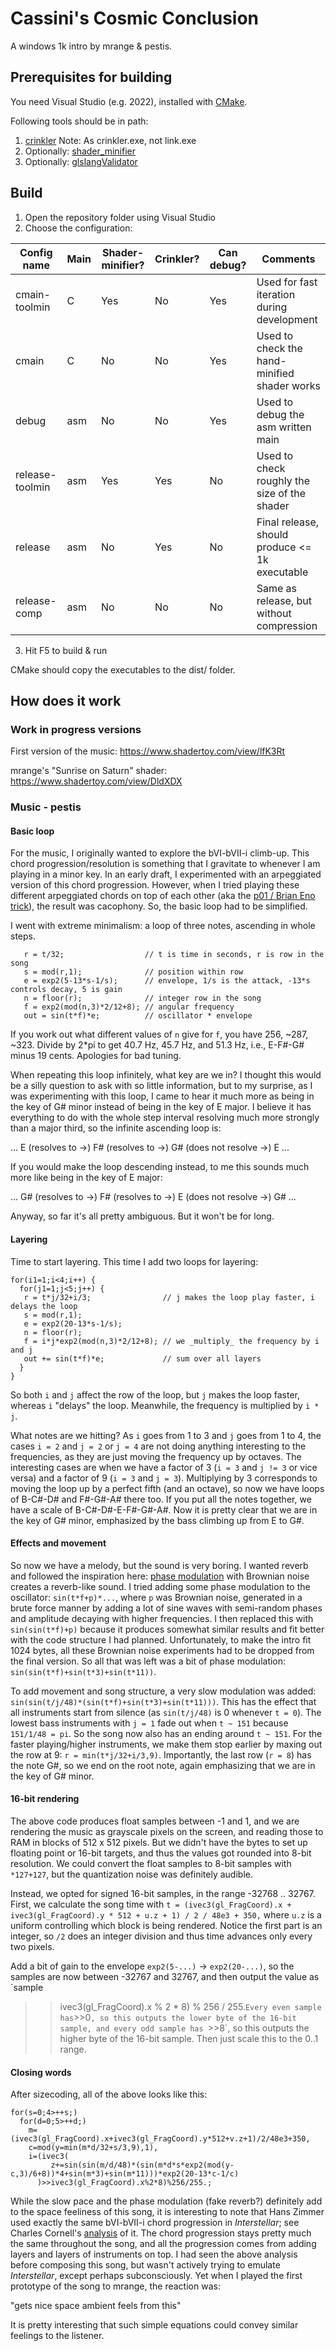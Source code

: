 # Cassini's Cosmic Conclusion

A windows 1k intro by mrange & pestis.

## Prerequisites for building

You need Visual Studio (e.g. 2022), installed with [CMake](https://cmake.org/).

Following tools should be in path:

1. [crinkler](https://github.com/runestubbe/Crinkler) Note: As crinkler.exe, not
   link.exe
2. Optionally: [shader_minifier](https://github.com/laurentlb/Shader_Minifier)
3. Optionally: [glslangValidator](https://github.com/KhronosGroup/glslang)

## Build

1. Open the repository folder using Visual Studio
2. Choose the configuration:

| Config name      | Main | Shader-minifier? | Crinkler? | Can debug? | Comments                                         |
|------------------|------|------------------|-----------|------------|--------------------------------------------------|
| cmain-toolmin    | C    | Yes              | No        | Yes        | Used for fast iteration during development       |
| cmain            | C    | No               | No        | Yes        | Used to check the hand-minified shader works     |
| debug            | asm  | No               | No        | Yes        | Used to debug the asm written main               |
| release-toolmin  | asm  | Yes              | Yes       | No         | Used to check roughly the size of the shader     |
| release          | asm  | No               | Yes       | No         | Final release, should produce <= 1k executable   |
| release-comp     | asm  | No               | No        | No         | Same as release, but without compression         |

3. Hit F5 to build & run

CMake should copy the executables to the dist/ folder.

## How does it work

### Work in progress versions

First version of the music: https://www.shadertoy.com/view/lfK3Rt

mrange's "Sunrise on Saturn" shader: https://www.shadertoy.com/view/DldXDX

### Music - pestis

#### Basic loop

For the music, I originally wanted to explore the bVI-bVII-i climb-up. This
chord progression/resolution is something that I gravitate to whenever I am
playing in a minor key. In an early draft, I experimented with an arpeggiated
version of this chord progression. However, when I tried playing these different
arpeggiated chords on top of each other (aka the  [p01 / Brian Eno
trick](https://www.youtube.com/watch?v=9eGESjbpz1A)), the result was cacophony.
So, the basic loop had to be simplified.

I went with extreme minimalism: a loop of three notes, ascending in whole steps.

```
   r = t/32;                  // t is time in seconds, r is row in the song
   s = mod(r,1);              // position within row
   e = exp2(5-13*s-1/s);      // envelope, 1/s is the attack, -13*s controls decay, 5 is gain
   n = floor(r);              // integer row in the song
   f = exp2(mod(n,3)*2/12+8); // angular frequency
   out = sin(t*f)*e;          // oscillator * envelope
```

If you work out what different values of `n` give for `f`, you have 256, ~287,
~323. Divide by 2*pi to get 40.7 Hz, 45.7 Hz, and 51.3 Hz, i.e., E-F#-G# minus
19 cents. Apologies for bad tuning.

When repeating this loop infinitely, what key are we in? I thought this would be
a silly question to ask with so little information, but to my surprise, as I was
experimenting with this loop, I came to hear it much more as being in the key of
G# minor instead of being in the key of E major. I believe it has everything to
do with the whole step interval resolving much more strongly than a major third,
so the infinite ascending loop is:

... E (resolves to ->) F# (resolves to ->) G# (does not resolve ->) E ...

If you would make the loop descending instead, to me this sounds much more like
being in the key of E major:

... G# (resolves to ->) F# (resolves to ->) E (does not resolve ->) G# ...

Anyway, so far it's all pretty ambiguous. But it won't be for long.

#### Layering

Time to start layering. This time I add two loops for layering:

```
for(i1=1;i<4;i++) {
  for(j1=1;j<5;j++) {
   r = t*j/32+i/3;                // j makes the loop play faster, i delays the loop
   s = mod(r,1);
   e = exp2(20-13*s-1/s);
   n = floor(r);
   f = i*j*exp2(mod(n,3)*2/12+8); // we _multiply_ the frequency by i and j
   out += sin(t*f)*e;             // sum over all layers
  }
}
```

So both `i` and `j` affect the row of the loop, but `j` makes the loop faster,
whereas `i` "delays" the loop. Meanwhile, the frequency is multiplied by `i *
j`.

What notes are we hitting? As `i` goes from 1 to 3 and `j` goes from 1 to 4, the
cases `i = 2` and `j = 2` or `j = 4` are not doing anything interesting to the
frequencies, as they are just moving the frequency up by octaves. The
interesting cases are when we have a factor of 3 (`i = 3` and `j != 3` or vice
versa) and a factor of 9 (`i = 3` and `j = 3`). Multiplying by 3 corresponds to
moving the loop up by a perfect fifth (and an octave), so now we have loops of
B-C#-D# and F#-G#-A# there too. If you put all the notes together, we have a
scale of B-C#-D#-E-F#-G#-A#. Now it is pretty clear that we are in the key of G#
minor, emphasized by the bass climbing up from E to G#.

#### Effects and movement

So now we have a melody, but the sound is very boring. I wanted reverb and
followed the inspiration here: [phase
modulation](https://www.shadertoy.com/view/MdjXWc) with Brownian noise creates a
reverb-like sound. I tried adding some phase modulation to the oscillator:
`sin(t*f+p)*...`, where `p` was Brownian noise, generated in a brute force
manner by adding a lot of sine waves with semi-random phases and amplitude
decaying with higher frequencies. I then replaced this with `sin(sin(t*f)+p)`
because it produces somewhat similar results and fit better with the code
structure I had planned. Unfortunately, to make the intro fit 1024 bytes, all
these Brownian noise experiments had to be dropped from the final version. So
all that was left was a bit of phase modulation:
`sin(sin(t*f)+sin(t*3)+sin(t*11))`.

To add movement and song structure, a very slow modulation was added:
`sin(sin(t/j/48)*(sin(t*f)+sin(t*3)+sin(t*11)))`. This has the effect that all
instruments start from silence (as `sin(t/j/48)` is 0 whenever `t = 0`). The
lowest bass instruments with `j = 1` fade out when `t ~ 151` because `151/1/48 =
pi`. So the song now also has an ending around `t ~ 151`. For the faster
playing/higher instruments, we make them stop earlier by maxing out the row at
9: `r = min(t*j/32+i/3,9)`. Importantly, the last row (`r = 8`) has the note G#,
so we end on the root note, again emphasizing that we are in the key of G#
minor.

#### 16-bit rendering

The above code produces float samples between -1 and 1, and we are rendering the
music as grayscale pixels on the screen, and reading those to RAM in blocks of
512 x 512 pixels. But we didn't have the bytes to set up floating point or
16-bit targets, and thus the values got rounded into 8-bit resolution. We could
convert the float samples to 8-bit samples with `*127+127`, but the quantization
noise was definitely audible.

Instead, we opted for signed 16-bit samples, in the range -32768 .. 32767.
First, we calculate the song time with `t = (ivec3(gl_FragCoord).x +
ivec3(gl_FragCoord).y * 512 + u.z + 1) / 2 / 48e3 + 350,` where `u.z` is a
uniform controlling which block is being rendered. Notice the first part is an
integer, so `/2` does an integer division and thus time advances only every two
pixels.

Add a bit of gain to the envelope `exp2(5-...)` -> `exp2(20-...)`, so the
samples are now between -32767 and 32767, and then output the value as `sample
>> ivec3(gl_FragCoord).x % 2 * 8) % 256 / 255.` Every even sample has `>>0`, so
this outputs the lower byte of the 16-bit sample, and every odd sample has
`>>8`, so this outputs the higher byte of the 16-bit sample. Then just scale
this to the 0..1 range.

#### Closing words

After sizecoding, all of the above looks like this:

```
for(s=0;4>++s;)
  for(d=0;5>++d;)
    m=(ivec3(gl_FragCoord).x+ivec3(gl_FragCoord).y*512+v.z+1)/2/48e3+350,
    c=mod(y=min(m*d/32+s/3,9),1),
    i=(ivec3(
         z+=sin(sin(m/d/48)*(sin(m*d*s*exp2(mod(y-c,3)/6+8))*4+sin(m*3)+sin(m*11)))*exp2(20-13*c-1/c)
      )>>ivec3(gl_FragCoord).x%2*8)%256/255.;
```

While the slow pace and the phase modulation (fake reverb?) definitely add to
the space feeliness of this song, it is interesting to note that Hans Zimmer
used exactly the same bVI-bVII-i chord progression in *Interstellar*; see
Charles Cornell's [analysis](https://www.youtube.com/watch?v=6AI6PG7oj7E) of it.
The chord progression stays pretty much the same throughout the song, and all
the progression comes from adding layers and layers of instruments on top. I had
seen the above analysis before composing this song, but wasn't actively trying
to emulate *Interstellar*, except perhaps subconsciously. Yet when I played the
first prototype of the song to mrange, the reaction was:

"gets nice space ambient feels from this"

It is pretty interesting that such simple equations could convey similar
feelings to the listener.